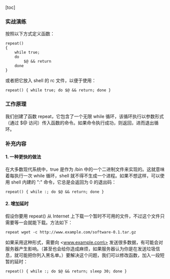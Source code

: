 [toc]

### 实战演练

按照以下方式定义函数：

```shell
repeat()
{
	while true;
	do
		$@ && return
	done
}
```

或者把它放入 shell 的 rc 文件，以便于使用：

```shell
repeat() { while true; do $@ && return; done }
```

### 工作原理

我们创建了函数 repeat，它包含了一个无限 while 循环，该循环执行以参数形式（通过 $@ 访问）传入函数的命令。如果命令执行成功，则返回，进而退出循环。

### 补充内容

#### 1. 一种更快的做法

在大多数现代系统中，true 是作为 /bin 中的一个二进制文件来实现的。这就意味着每执行一次 while 循环，shell 就不得不生成一个进程。如果不想这样，可以使用 shell 内建的 ":" 命令，它总是会返回为 0 的退出码：

```shell
repeat() { while :; do $@ && return; done }
```

#### 2. 增加延时

假设你要用 repeat() 从 Internet 上下载一个暂时不可用的文件，不过这个文件只需要等一会就能下载。方法如下：

```shell
repeat wget -c http://www.example.com/software-0.1.tar.gz
```

如果采用这种形式，需要向 \<www.example.com\> 发送很多数据，有可能会对服务器产生影响。（甚至也会给你造成麻烦，如果服务器认为你是在发送垃圾信息，就可能把你列入黑名单。）要解决这个问题，我们可以修改函数，加入一段短暂的延时：

```shell
repeat() { while :; do $@ && return; sleep 30; done }
```

